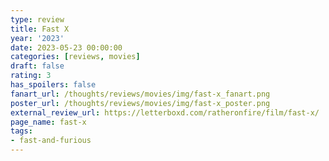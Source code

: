 ```yaml
---
type: review
title: Fast X
year: '2023'
date: 2023-05-23 00:00:00
categories: [reviews, movies]
draft: false
rating: 3
has_spoilers: false
fanart_url: /thoughts/reviews/movies/img/fast-x_fanart.png
poster_url: /thoughts/reviews/movies/img/fast-x_poster.png
external_review_url: https://letterboxd.com/ratheronfire/film/fast-x/
page_name: fast-x
tags:
- fast-and-furious
---
```


